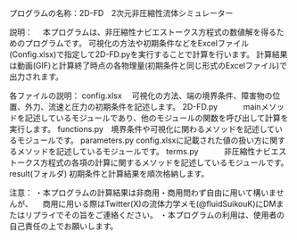 プログラムの名称：2D-FD　2次元非圧縮性流体シミュレーター

説明：
　本プログラムは、非圧縮性ナビエストークス方程式の数値解を得るためのプログラムです。
可視化の方法や初期条件などをExcelファイル(Config.xlsx)で指定して2D-FD.pyを実行することで計算を行います。
計算結果は動画(GIF)と計算終了時点の各物理量(初期条件と同じ形式のExcelファイル)で出力されます。

各ファイルの説明：
config.xlsx　 可視化の方法、端の境界条件、障害物の位置、外力、流速と圧力の初期条件を記述します。
2D-FD.py　　　 mainメソッドを記述しているモジュールであり、他のモジュールの関数を呼び出して計算を実行します。
functions.py　境界条件や可視化に関わるメソッドを記述しているモジュールです。
parameters.py config.xlsxに記載された値の扱い方に関するメソッドを記述しているモジュールです。
terms.py　　　 非圧縮性ナビエストークス方程式の各項の計算に関するメソッドを記述しているモジュールです。
result(フォルダ) 初期条件と計算結果を順次格納します。

注意：
・本プログラムの計算結果は非商用・商用問わず自由に用いて構いませんが、
　商用に用いる際はTwitter(X)の流体力学メモ(@fluidSuikouK)にDMまたはリプライでその旨をご連絡ください。
・本プログラムの利用は、使用者の自己責任の上でお願いします。
